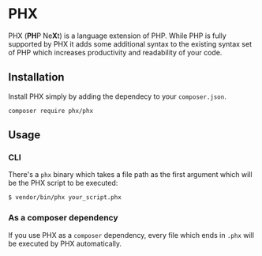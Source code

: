 # PHX

PHX (**PH**P Ne**X**t) is a language extension of PHP. While PHP is fully supported by PHX it adds some additional syntax to the existing syntax set of PHP which increases productivity and readability of your code.

## Installation

Install PHX simply by adding the dependecy to your `composer.json`.

```
composer require phx/phx
```

## Usage

### CLI

There's a `phx` binary which takes a file path as the first argument which will be the PHX script to be executed:

```bash
$ vendor/bin/phx your_script.phx
```

### As a composer dependency

If you use PHX as a `composer` dependency, every file which ends in `.phx` will be executed by PHX automatically.